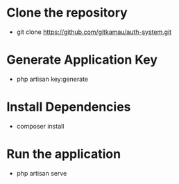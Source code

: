 # Clone the repository
 - git clone https://github.com/gitkamau/auth-system.git
# Generate Application Key
 - php artisan key:generate
# Install Dependencies
 - composer install
# Run the application
 - php artisan serve

